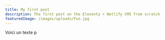 ```yaml
---
title: My first post
description: The first post on the Eleventy + Netlify CMS from scratch blog
featuredImage: /images/uploads/Fun.jpg
---
```


Voici un texte p